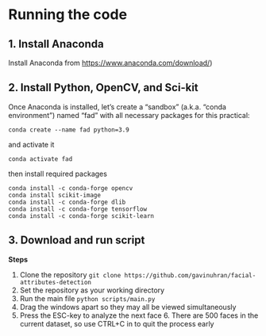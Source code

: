 # Running the code

## 1. Install Anaconda
Install Anaconda from https://www.anaconda.com/download/)

## 2. Install Python, OpenCV, and Sci-kit
Once Anaconda is installed, let’s create a “sandbox” (a.k.a. “conda environment”) named “fad” with all necessary packages for this practical:

    conda create --name fad python=3.9
and activate it

    conda activate fad
then install required packages

    conda install -c conda-forge opencv
    conda install scikit-image
    conda install -c conda-forge dlib
    conda install -c conda-forge tensorflow
    conda install -c conda-forge scikit-learn

## 3. Download and run script

**Steps**
1. Clone the repository
	 `git clone https://github.com/gavinuhran/facial-attributes-detection`
2. Set the repository as your working directory
3. Run the main file
	 `python scripts/main.py`
4. Drag the windows apart so they may all be viewed simultaneously
5. Press the ESC-key to analyze the next face
	6. There are 500 faces in the current dataset, so use CTRL+C in to quit the process early
